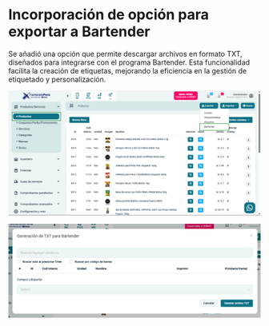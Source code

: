 # Incorporación de opción para exportar a Bartender

Se añadió una opción que permite descargar archivos en formato TXT, diseñados para integrarse con el programa Bartender. Esta funcionalidad facilita la creación de etiquetas, mejorando la eficiencia en la gestión de etiquetado y personalización.


![alt text](img/exportar-bartender-1.png)

![alt text](img/exportar-bartender-2.png)
